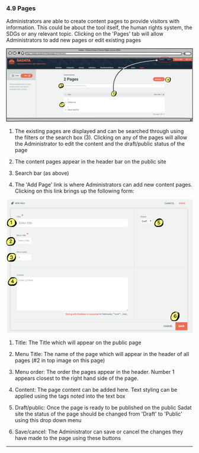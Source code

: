 ### 4.9 Pages

Administrators are able to create content pages to provide visitors with information. This could be about the tool itself, the human rights system, the SDGs or any relevant topic. Clicking on the 'Pages' tab will allow Administrators to add new pages or edit existing pages

![](../assets/Pages.png)

1. The existing pages are displayed and can be searched through using the filters or the search box \(3\). Clicking on any of the pages will allow the Administrator to edit the content and the draft/public status of the page

2. The content pages appear in the header bar on the public site

3. Search bar \(as above\)

4. The 'Add Page'  link is where Administrators can add new content pages. Clicking on this link brings up the following form:

![](../assets/New_Page.png)

1. Title: The Title which will appear on the public page

2. Menu Title: The name of the page which will appear in the header of all pages \(\#2 in top image on this page\)

3. Menu order: The order the pages appear in the header. Number 1 appears closest to the right hand side of the page.

4. Content: The page content can be added here. Text styling can be applied using the tags noted into the text box

5. Draft/public: Once the page is ready to be published on the public Sadat site the status of the page should be changed from 'Draft' to 'Public' using this drop down menu

6. Save/cancel: The Administrator can save or cancel the changes they have made to the page using these buttons

---



